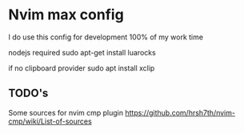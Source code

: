# Nvim max config
I do use this config for development 100% of my work time


nodejs required
sudo apt-get install luarocks


if no clipboard provider
sudo apt install xclip


## TODO's

Some sources for nvim cmp plugin
https://github.com/hrsh7th/nvim-cmp/wiki/List-of-sources

